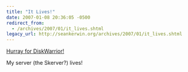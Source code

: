 ```yaml
---
title: "It Lives!"
date: 2007-01-08 20:36:05 -0500
redirect_from:
  - /archives/2007/01/it_lives.shtml
legacy_url: http://seankerwin.org/archives/2007/01/it_lives.shtml
---
```

[Hurray for DiskWarrior!](http://www.alsoft.com/DiskWarrior/index.html)  

My server (the Skerver?) lives!
